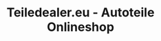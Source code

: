 ---
title: "Teiledealer.eu - Autoteile Onlineshop"
url: /weimar/teiledealer-eu-autoteile-onlineshop/
shop: Autoteile
---